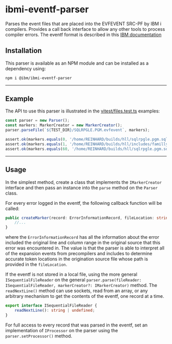 # ibmi-eventf-parser
Parses the event files that are placed into the EVFEVENT SRC-PF by IBM i compilers.  Provides a call back interface to allow any other tools to process compiler errors.
The eventf format is described in this [IBM documentation](https://www.ibm.com/docs/en/rdfi/9.6.0?topic=reference-events-file-format)

## Installation

This parser is available as an NPM module and can be installed as a dependency using:

```bash
npm i @ibm/ibmi-eventf-parser
```

---

## Example

The API to use this parser is illustrated in the [vitest/files.test.ts](./vitest/files.test.ts) examples:

```typescript
const parser = new Parser();
const markers: MarkerCreator = new MarkerCreator();
parser.parseFile(`${TEST_DIR}/SQLRPGLE.PGM.evfevent`, markers);

assert.ok(markers.equals(0, '/home/REINHARD/builds/hll/sqlrpgle.pgm.sqlrpgle', 328, 'Precompile option COMMIT changed by SET OPTION statement.'));
assert.ok(markers.equals(1, '/home/REINHARD/builds/hll/includes/familly.rpgleinc', 23, 'The Definition-Type entry is not valid; defaults to parameter definition.'));
assert.ok(markers.equals(60, '/home/REINHARD/builds/hll/sqlrpgle.pgm.sqlrpgle', 0, 'Compilation stopped. Severity 30 errors found in program.'));
```

---

## Usage

In the simplest method, create a class that implements the `IMarkerCreator` interface and then pass an instance into the `parse` method on the `Parser` class.

For every error logged in the eventf, the following callback function will be called:

```typescript
public createMarker(record: ErrorInformationRecord, fileLocation: string, isReadOnly: string) {
    //...
}
```

where the `ErrorInformationRecord` has all the information about the error included the original line and column range in the original source that this error was encountered in.  The value is that the parser is able to interpret all of the expansion events from precompilers and includes to determine accurate token locations in the origination source file whose path is provided in the `fileLocation`.

If the eventf is not stored in a local file, using the more general `ISequentialFileReader` on the general `parser.parse(fileReader: ISequentialFileReader, markerCreator?: IMarkerCreator)` method.  The `readNextLine()` method can use sockets, read from an array, or any arbitrary mechanism to get the contents of the eventf, one record at a time.

```typescript
export interface ISequentialFileReader {
	readNextLine(): string | undefined;
}
```

For full access to every record that was parsed in the eventf, set an implementation of `IProcessor` on the parser using the  `parser.setProcessor()` method. 